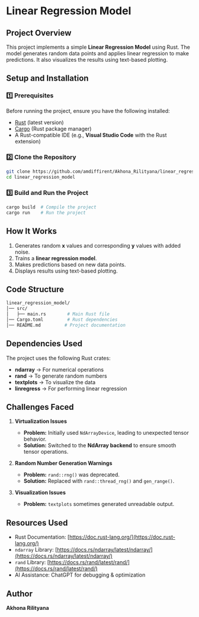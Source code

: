 # Linear Regression Model

##  Project Overview
This project implements a simple **Linear Regression Model** using Rust. The model generates random data points and applies linear regression to make predictions. It also visualizes the results using text-based plotting.

##  Setup and Installation

### **1️⃣ Prerequisites**
Before running the project, ensure you have the following installed:
- [Rust](https://www.rust-lang.org/tools/install) (latest version)
- [Cargo](https://doc.rust-lang.org/cargo/) (Rust package manager)
- A Rust-compatible IDE (e.g., **Visual Studio Code** with the Rust extension)

### **2️⃣ Clone the Repository**
```sh
git clone https://github.com/amdiffirent/Akhona_Rilityana/linear_regression_model.git
cd linear_regression_model
```

### **3️⃣ Build and Run the Project**
```sh
cargo build  # Compile the project
cargo run    # Run the project
```

##  How It Works
1. Generates random **x** values and corresponding **y** values with added noise.
2. Trains a **linear regression model**.
3. Makes predictions based on new data points.
4. Displays results using text-based plotting.

##  Code Structure
```bash
linear_regression_model/
│── src/
│   ├── main.rs        # Main Rust file
│── Cargo.toml         # Rust dependencies
│── README.md         # Project documentation
```

## Dependencies Used
The project uses the following Rust crates:
- **ndarray** → For numerical operations
- **rand** → To generate random numbers
- **textplots** → To visualize the data
- **linregress** → For performing linear regression

##  Challenges Faced
1. **Virtualization Issues**  
   - **Problem:** Initially used `NdArrayDevice`, leading to unexpected tensor behavior.  
   - **Solution:** Switched to the **NdArray backend** to ensure smooth tensor operations.

2. **Random Number Generation Warnings**  
   - **Problem:** `rand::rng()` was deprecated.  
   - **Solution:** Replaced with `rand::thread_rng()` and `gen_range()`.

3. **Visualization Issues**  
   - **Problem:** `textplots` sometimes generated unreadable output.  
   
##  Resources Used
- Rust Documentation: [https://doc.rust-lang.org/](https://doc.rust-lang.org/)
- `ndarray` Library: [https://docs.rs/ndarray/latest/ndarray/](https://docs.rs/ndarray/latest/ndarray/)
- `rand` Library: [https://docs.rs/rand/latest/rand/](https://docs.rs/rand/latest/rand/)
- AI Assistance: ChatGPT for debugging & optimization

##  Author
**Akhona Rilityana**  



